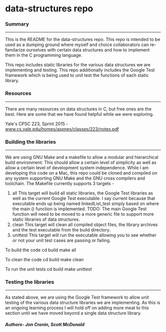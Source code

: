 # data-structures repo
### Summary
--------------------------------------------------------------------------------
This is the README for the data-structures repo.
This repo is intended to be used as a dumping ground where myself and choice
collaborators can re-familarize ourselves with certain data structures and how
to implement them in the C programming language.

This repo includes static libraries for the various data structures we are
implementing and testing. This repo additionally includes the Google Test
framework which is being used to unit test the functions of each static library.

### Resources
--------------------------------------------------------------------------------
There are many resources on data structures in C, but free ones are
the best. Here are some that we have found helpful while we were exploring.

Yale's CPSC 223, Sprint 2015 - www.cs.yale.edu/homes/aspnes/classes/223/notes.pdf

### Building the libraries
--------------------------------------------------------------------------------
We are using GNU Make and a makefile to allow a modular and hierarchical build
environment. This should allow a certain level of simplicity as well as allow
a certain level of development system independence. While I am developing this
code on a Mac, this repo could be cloned and compiled on any system supporting
GNU Make and the GNU cross compilers and toolchain.
The Makefile currently supports 3 targets -
1. all
   This target will build all static libraries, the Google Test libraries as
   well as the current Google Test executable. I say current because that
   executable ends up being named linkedList_test simply based on where the
   main () function is implemented.
   TODO: The main Google Test function will need to be moved to a more generic
   file to support more static libraries of data structures.
2. clean
   This target will clean all compiled object files, the library archives and
   the test executable from the build directory.
3. unittest
   This target will run the executable allowing you to see whether or not your
   unit test cases are passing or failing.

To build the code
cd build
make all

To clean the code
cd build
make clean

To run the unit tests
cd build
make unittest

### Testing the libraries
--------------------------------------------------------------------------------
As stated above, we are using the Google Test framework to allow unit testing
of the various data structure libraries we are implementing. As this is an
ongoing learning process I will hold off on adding more meat to this section
until we have moved beyond a single data structure library.

##### Authors- Jon Cronin, Scott McDonald

